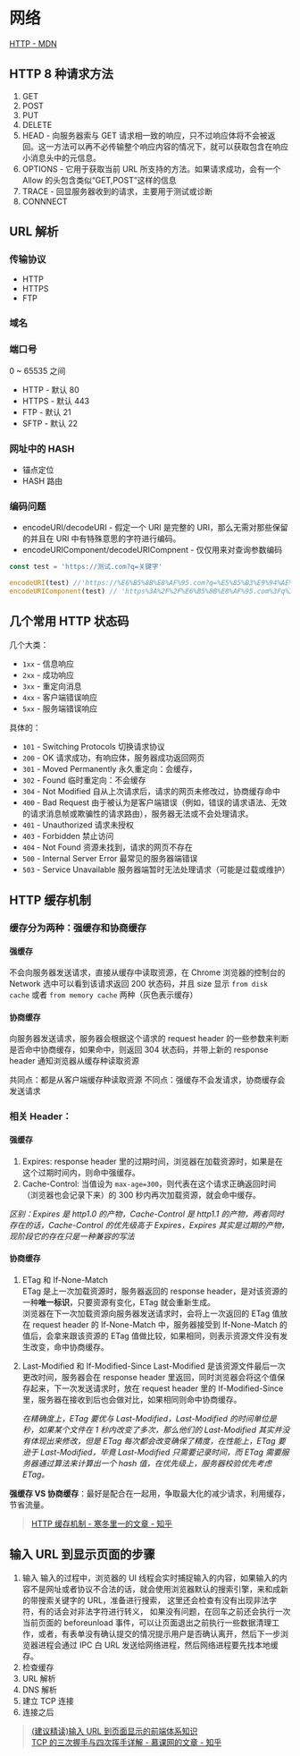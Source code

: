 # 网络

[HTTP - MDN](https://developer.mozilla.org/zh-CN/docs/Web/HTTP)

## HTTP 8 种请求方法

1. GET
2. POST
3. PUT
4. DELETE
5. HEAD - 向服务器索与 GET 请求相一致的响应，只不过响应体将不会被返回。这一方法可以再不必传输整个响应内容的情况下，就可以获取包含在响应小消息头中的元信息。
6. OPTIONS - 它用于获取当前 URL 所支持的方法。如果请求成功，会有一个 Allow 的头包含类似“GET,POST”这样的信息
7. TRACE - 回显服务器收到的请求，主要用于测试或诊断
8. CONNNECT

## URL 解析

### 传输协议

- HTTP
- HTTPS
- FTP

### 域名

### 端口号

0 ~ 65535 之间

- HTTP - 默认 80
- HTTPS - 默认 443
- FTP - 默认 21
- SFTP - 默认 22

### 网址中的 HASH

- 锚点定位
- HASH 路由

### 编码问题

- encodeURI/decodeURI - 假定一个 URI 是完整的 URI，那么无需对那些保留的并且在 URI 中有特殊意思的字符进行编码。
- encodeURIComponent/decodeURICompnent - 仅仅用来对查询参数编码

```ts
const test = 'https://测试.com?q=关键字'

encodeURI(test) //'https://%E6%B5%8B%E8%AF%95.com?q=%E5%85%B3%E9%94%AE%E5%AD%97'
encodeURIComponent(test) // 'https%3A%2F%2F%E6%B5%8B%E8%AF%95.com%3Fq%3D%E5%85%B3%E9%94%AE%E5%AD%97'
```

## 几个常用 HTTP 状态码

几个大类：

- `1xx` - 信息响应
- `2xx` - 成功响应
- `3xx` - 重定向消息
- `4xx` - 客户端错误响应
- `5xx` - 服务端错误响应

具体的：

- `101` - Switching Protocols 切换请求协议
- `200` - OK 请求成功，有响应体，服务器成功返回网页
- `301` - Moved Permanently 永久重定向：会缓存，
- `302` - Found 临时重定向：不会缓存
- `304` - Not Modified 自从上次请求后，请求的网页未修改过，协商缓存命中
- `400` - Bad Request 由于被认为是客户端错误（例如，错误的请求语法、无效的请求消息帧或欺骗性的请求路由），服务器无法或不会处理请求。
- `401` - Unauthorized 请求未授权
- `403` - Forbidden 禁止访问
- `404` - Not Found 资源未找到，请求的网页不存在
- `500` - Internal Server Error 最常见的服务器端错误
- `503` - Service Unavailable 服务器端暂时无法处理请求（可能是过载或维护）

## HTTP 缓存机制

### 缓存分为两种：强缓存和协商缓存

#### 强缓存

不会向服务器发送请求，直接从缓存中读取资源，在 Chrome 浏览器的控制台的 Network 选中可以看到该请求返回 200 状态码，并且 size 显示 `from disk cache` 或者 `from memory cache` 两种（灰色表示缓存）

#### 协商缓存

向服务器发送请求，服务器会根据这个请求的 request header 的一些参数来判断是否命中协商缓存，如果命中，则返回 304 状态码，并带上新的 response header 通知浏览器从缓存种读取资源

共同点：都是从客户端缓存种读取资源
不同点：强缓存不会发请求，协商缓存会发送请求

### 相关 Header：

#### 强缓存

1. Expires: response header 里的过期时间，浏览器在加载资源时，如果是在这个过期时间内，则命中强缓存。
2. Cache-Control: 当值设为 `max-age=300`，则代表在这个请求正确返回时间（浏览器也会记录下来）的 300 秒内再次加载资源，就会命中缓存。

_区别：Expires 是 http1.0 的产物，Cache-Control 是 http1.1 的产物，两者同时存在的话，Cache-Control 的优先级高于 Expires，Expires 其实是过期的产物，现阶段它的存在只是一种兼容的写法_

#### 协商缓存

1. ETag 和 If-None-Match  
   ETag 是上一次加载资源时，服务器返回的 response header，是对该资源的一种**唯一标识**，只要资源有变化，ETag 就会重新生成。  
   浏览器在下一次加载资源向服务器发送请求时，会将上一次返回的 ETag 值放在 request header 的 If-None-Match 中，服务器接受到 If-None-Match 的值后，会拿来跟该资源的 ETag 值做比较，如果相同，则表示资源文件没有发生改变，命中协商缓存。

2. Last-Modified 和 If-Modified-Since
   Last-Modified 是该资源文件最后一次更改时间，服务器会在 response header 里返回，同时浏览器会将这个值保存起来，下一次发送请求时，放在 request header 里的 If-Modified-Since 里，服务器在接收到后也会做对比，如果相同则命中协商缓存。

   _在精确度上，ETag 要优与 Last-Modified，Last-Modified 的时间单位是秒，如果某个文件在 1 秒内改变了多次，那么他们的 Last-Modified 其实并没有体现出来修改，但是 ETag 每次都会改变确保了精度，在性能上，ETag 要逊于 Last-Modified，毕竟 Last-Modified 只需要记录时间，而 ETag 需要服务器通过算法来计算出一个 hash 值，在优先级上，服务器校验优先考虑 ETag。_

**强缓存 VS 协商缓存**：最好是配合在一起用，争取最大化的减少请求，利用缓存，节省流量。

> [HTTP 缓存机制 - 寒冬里一的文章 - 知乎](https://zhuanlan.zhihu.com/p/58685072)

## 输入 URL 到显示页面的步骤

1. 输入
   输入的过程中，浏览器的 UI 线程会实时捕捉输入的内容，如果输入的内容不是网址或者协议不合法的话，就会使用浏览器默认的搜索引擎，来和成新的带搜索关键字的 URL，准备进行搜索，
   这里还会检查有没有出现非法字符，有的话会对非法字符进行转义，
   如果没有问题，在回车之前还会执行一次当前页面的 beforeunload 事件，可以让页面退出之前执行一些数据清理工作，或者，有表单没有确认提交的情况提示用户是否确认离开，然后下一步浏览器进程会通过 IPC 白 URL 发送给网络进程，然后网络进程要先找本地缓存。
2. 检查缓存
3. URL 解析
4. DNS 解析
5. 建立 TCP 连接
6. 连接之后

> [(建议精读)输入 URL 到页面显示的前端体系知识](https://juejin.cn/post/6994066112203718686)  
> [TCP 的三次握手与四次挥手详解 - 慕课网的文章 - 知乎](https://zhuanlan.zhihu.com/p/51560184)

